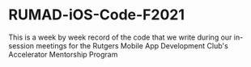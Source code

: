 # RUMAD-iOS-Code-F2021
This is a week by week record of the code that we write during our in-session meetings for the Rutgers Mobile App Development Club's Accelerator Mentorship Program 
